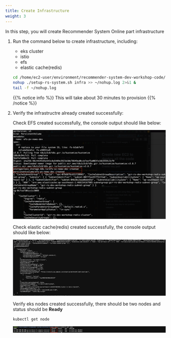 ```yaml
---
title: Create Infrastructure
weight: 3
---
```


In this step, you will create Recommender System Online part infrastructure

1. Run the command below to create infrastructure, including:
   - eks cluster
   - istio
   - efs
   - elastic cache(redis)

   ```sh
   cd /home/ec2-user/environment/recommender-system-dev-workshop-code/scripts
   nohup ./setup-rs-system.sh infra >> ~/nohup.log 2>&1 &
   tail -f ~/nohup.log 
   ```

   {{% notice info %}}
   This will take about 30 minutes to provision
   {{% /notice %}}

2. Verify the infrastructre already created successfully:

   Check EFS created successfully, the console output should like below:

   ![Verify EKS nodes](/images/check-efs.png)

   Check elastic cache(redis) created successfully, the console output should like below:

   ![Verify EKS nodes](/images/check-redis.png)

   Verify eks nodes created successfully, there should be two nodes and status should be **Ready**

   ```sh
   kubectl get node
   ```
   
   ![Verify EKS nodes](/images/check-eks-nodes.png)
